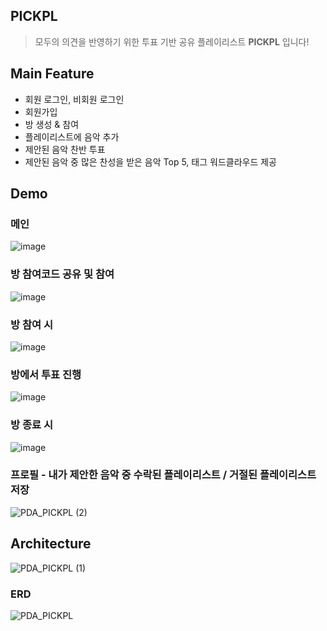 PICKPL
----

> 모두의 의견을 반영하기 위한 투표 기반 공유 플레이리스트 **PICKPL** 입니다!


## Main Feature

- 회원 로그인, 비회원 로그인
- 회원가입
- 방 생성 & 참여
- 플레이리스트에 음악 추가
- 제안된 음악 찬반 투표
- 제안된 음악 중 많은 찬성을 받은 음악 Top 5, 태그 워드클라우드 제공

## Demo

### 메인  
![image](https://github.com/pick-playlist/.github/assets/37354574/c3ae01c8-944f-4f82-b47f-811f310de232)

### 방 참여코드 공유 및 참여

![image](https://github.com/pick-playlist/.github/assets/37354574/a6992ae7-450d-40a0-a65c-8718a200e614)

### 방 참여 시 
![image](https://github.com/pick-playlist/.github/assets/37354574/329d36b0-f7ae-4f18-81c9-1ed0f9ca6ca8)

### 방에서 투표 진행
![image](https://github.com/pick-playlist/.github/assets/37354574/cb98559a-cc6a-456b-a6f6-a5fb272d884a)

### 방 종료 시
![image](https://github.com/pick-playlist/.github/assets/37354574/e75867a7-5d32-4124-8f48-3511e04d9a40)


### 프로필 - 내가 제안한 음악 중 수락된 플레이리스트 / 거절된 플레이리스트 저장
![PDA_PICKPL (2)](https://github.com/pick-playlist/.github/assets/37354574/c0435c21-06a2-4914-a08f-61800eac6ae1)

## Architecture

![PDA_PICKPL (1)](https://github.com/pick-playlist/.github/assets/37354574/78e000e2-0f2c-4fbd-8679-33c53ea960e1)

### ERD
![PDA_PICKPL](https://github.com/pick-playlist/.github/assets/37354574/c6186330-584d-40b5-92fc-96eb05d7587a)

